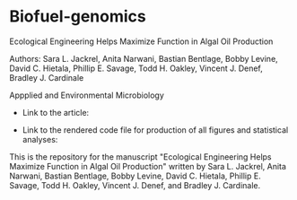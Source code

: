 # Biofuel-genomics
Ecological Engineering Helps Maximize Function in Algal Oil Production

Authors: Sara L. Jackrel, Anita Narwani, Bastian Bentlage, Bobby Levine, David C. Hietala, Phillip E. Savage, Todd H. Oakley, Vincent J. Denef, Bradley J. Cardinale

Appplied and Environmental Microbiology 

- Link to the article: 

- Link to the rendered code file for production of all figures and statistical analyses:

This is the repository for the manuscript "Ecological Engineering Helps Maximize Function in Algal Oil Production" written by Sara L. Jackrel, Anita Narwani, Bastian Bentlage, Bobby Levine, David C. Hietala, Phillip E. Savage, Todd H. Oakley, Vincent J. Denef, and Bradley J. Cardinale. 
